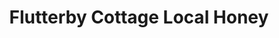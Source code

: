 ---
title: "Flutterby Cottage Local Honey"
url: /derby/flutterby-cottage-local-honey/
shop: shop
---